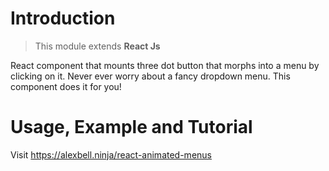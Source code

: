 # Introduction

> This module extends **React Js**

React component that mounts three dot button that morphs into a menu by clicking on it.
Never ever worry about a fancy dropdown menu. This component does it for you!

# Usage, Example and Tutorial

Visit 
https://alexbell.ninja/react-animated-menus
